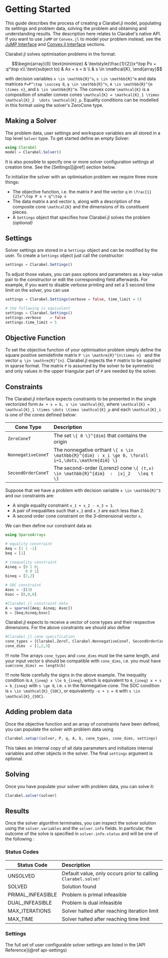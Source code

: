 # Getting Started

This guide describes the process of creating a Clarabel.jl model, populating its settings and problem data, solving the problem and obtaining and understanding results.  The description here relates to Clarabel's native API.  If you want to use `JuMP` or `Convex.jl` to model your  problem instead, see the [JuMP Interface](@ref) and [Convex.jl Interface](@ref) sections.

Clarabel.jl solves optimisation problems in the format:
```math
\begin{array}{ll} \text{minimize} & \textstyle{\frac{1}{2}}x^\top Px + q^\top x\\ \text{subject to} & Ax + s = b \\ & s \in \mathcal{K}, \end{array}
```

with decision variables ``x \in \mathbb{R}^n``, ``s \in \mathbb{R}^m`` and data matrices ``P=P^\top \succeq 0``, ``q \in \mathbb{R}^n``, ``A \in \mathbb{R}^{m \times n}``, and ``b \in \mathbb{R}^m``.  The convex cone ``\mathcal{K}``
is a composition of smaller convex cones ``\mathcal{K} = \mathcal{K}_1 \times \mathcal{K}_2  \dots \mathcal{K}_p``.   Equality conditions can be modelled in this format using the solver's ZeroCone type.   

## Making a Solver
The problem data, user settings and workspace variables are all stored in a top level `Solver` type. To get started define an empty Solver:
```julia
using Clarabel
model = Clarabel.Solver()
```
It is also possible to specify one or more solver configuration settings at creation time.   See the [Settings][@ref] section below.   

To initialize the solver with an optimisation problem we require three more things:
* The objective function, i.e. the matrix `P` and the vector `q` in ``\frac{1}{2}x^\top P x + q^\top x``
* The data matrix `A` and vector `b`, along with a description of the composite cone `\mathcal{K}` and the dimensions of its constituent pieces.
* A `Settings` object that specifies how Clarabel.jl solves the problem _(optional)_

## Settings

Solver settings are stored in a `Settings` object and can be modified by the user. To create a `Settings` object just call the constructor:

```julia
settings = Clarabel.Settings()
```

To adjust those values, you can pass options and parameters as a key-value pair to the constructor or edit the corresponding field afterwards. For example, if you want to disable verbose printing and set a 5 second time limit on the solver, you can use
```julia
settings = Clarabel.Settings(verbose = false, time_limit = 5)

# the following is equivalent
settings = Clarabel.Settings()
settings.verbose    = false
settings.time_limit = 5
```

## Objective Function
To set the objective function of your optimisation problem simply define the square positive semidefinite matrix ``P \in \mathrm{R}^{n\times n} `` and the vector ``q \in \mathrm{R}^{n}``. Clarabel.jl expects the `P` matrix to be supplied in sparse format.   The matrix `P` is assumed by the solver to be symmetric and only values in the upper triangular part of `P` are needed by the solver.

## Constraints
The Clarabel.jl interface expects constraints to be presented in the single vectorized form ``Ax + s = b, s \in \mathcal{K}``, where ``\mathcal{K} = \mathcal{K}_1 \times \dots \times \mathcal{K}_p`` and each ``\mathcal{K}_i`` is one of the  cones defined below:

Cone Type| Description
-----      |   :-----
`ZeroConeT`    | The set ``\{ 0 \}^{dim}`` that contains the origin
`NonnegativeConeT` | The nonnegative orthant ``\{ x \in \mathbb{R}^{dim} : x_i \ge 0, \forall i=1,\dots,\mathrm{dim} \}``
`SecondOrderConeT` | The second-order (Lorenz) cone ``\{ (t,x) \in \mathbb{R}^{dim}  :  \|x\|_2   \leq t \}``


Suppose that we have a problem with decision variable ``x \in \mathbb{R}^3`` and our constraints are:
* A single equality constraint ``x_1 + x_2 - x_3 = 1``.   
* A pair of inequalities such that ``x_2`` and ``x_3`` are each less than 2.
* A second order cone constraint on the 3-dimensional vector ``x``.   

We can then define our constraint data as

```julia
using SparseArrays

# equality constraint
Aeq = [1 1 -1]
beq = [1]

# inequality constraint
Aineq = [0 1 0;
         0 0 1]
bineq = [2,2]

# SOC constraint
Asoc = -I(3)
bsoc = [0,0,0]

#Clarabel.jl constraint data
A = sparse([Aeq; Aineq; Asoc])
b = [beq;bineq;bsoc]
```

Clarabel.jl expects to receive a vector of cone types and their respective dimensions.  For the above constraints we  should also define
```julia
#Clarabel.jl cone specification
cone_types = [Clarabel.ZeroT, Clarabel.NonnegativeConeT, SecondOrderConeT]
cone_dims  = [1,2,3]
```

!!! note
    The arrays `cone_types` and `cone_dims` must be the same length, and your input vector `b` should be compatible with `cone_dims`, i.e. you must have `sum(cone_dims) == length(b)`



!!! note
    Note carefully the signs in the above example.   The inequality condition is ``A_{ineq} x \le b_{ineq}``, which is equivalent to ``A_{ineq} x + s = b_{ineq}`` with ``s \ge 0``, i.e. ``s`` in the Nonnegative cone.    The SOC condition is ``x \in \mathcal{K}_{SOC}``, or equivalently ``-x + s = 0`` with ``s \in \mathcal{K}_{SOC}``.


## Adding problem data
Once the objective function and an array of constraints have been defined, you can populate the solver with problem data using
```julia
Clarabel.setup!(solver, P, q, A, b, cone_types, cone_dims, settings)
```
This takes an internal copy of all data parameters and initializes internal variables and other objects in the solver.  The final `settings` argument is optional.


## Solving
Once you have populate your solver with problem data, you can solve it:
```julia
Clarabel.solve!(solver)
```

## Results

Once the solver algorithm terminates, you can inspect the solver solution using the `solver.variables` and the `solver.info` fields.   In particular, the outcome of the solve is specified in `solver.info.status` and will be one of the following :

### Status Codes


Status Code  | Description
---  | :---
UNSOLVED            |  Default value, only occurs prior to calling `Clarabel.solve!`
SOLVED              |  Solution found
PRIMAL_INFEASIBLE   |  Problem is primal infeasible
DUAL_INFEASIBLE     |  Problem is dual infeasible
MAX_ITERATIONS      |  Solver halted after reaching iteration limit
MAX_TIME            |  Solver halted after reaching time limit


### Settings

The full set of user configurable solver settings are listed in the [API Reference](@ref api-settings)
